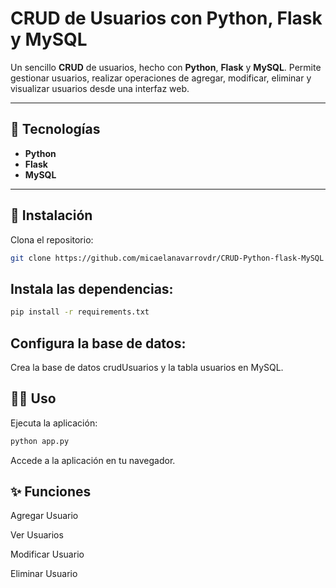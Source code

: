 # CRUD de Usuarios con Python, Flask y MySQL

Un sencillo **CRUD** de usuarios, hecho con **Python**, **Flask** y **MySQL**. Permite gestionar usuarios, realizar operaciones de agregar, modificar, eliminar y visualizar usuarios desde una interfaz web.

---

## 🚀 Tecnologías

- **Python**
- **Flask**
- **MySQL**

---

## 🔧 Instalación

Clona el repositorio:

```bash
git clone https://github.com/micaelanavarrovdr/CRUD-Python-flask-MySQL
```

## Instala las dependencias:
```bash
pip install -r requirements.txt

```
## Configura la base de datos:
Crea la base de datos crudUsuarios y la tabla usuarios en MySQL.

## 🏃‍♂️ Uso
Ejecuta la aplicación:
```bash
python app.py
```

Accede a la aplicación en tu navegador.

## ✨ Funciones
Agregar Usuario

Ver Usuarios

Modificar Usuario

Eliminar Usuario

